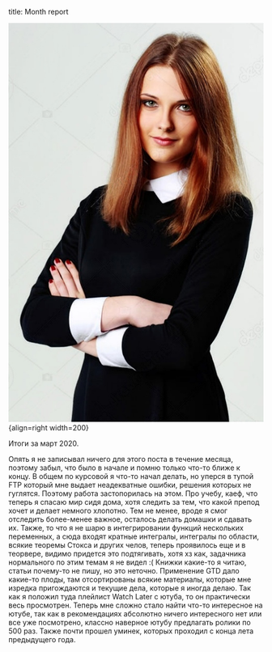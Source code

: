 title: Month report

![](/blog/static/img/n3ZcGp9T9cM.jpg){align=right width=200}

Итоги за март 2020.

Опять я не записывал ничего для этого поста в течение месяца, поэтому забыл, что было в начале и помню только что-то ближе к концу. В общем по курсовой я что-то начал делать, но уперся в тупой FTP который мне выдает неадекватные ошибки, решения которых не гуглятся. Поэтому работа застопорилась на этом. Про учебу, каеф, что теперь я спасаю мир сидя дома, хотя следить за тем, что какой препод хочет и делает немного хлопотно. Тем не менее, вроде я смог отследить более-менее важное, осталось делать домашки и сдавать их. Также, то что я не шарю в интегрировании функций нескольких переменных, а сюда входят кратные интегралы, интегралы по области, всякие теоремы Стокса и других челов, теперь проявилось еще и в теорвере, видимо придется это подтягивать, хотя хз как, задачника нормального по этим темам я не видел :( Книжки какие-то я читаю, статьи почему-то не пишу, но это неточно. Применение GTD дало какие-то плоды, там отсортированы всякие материалы, которые мне изредка пригождаются и текущие дела, которые я иногда делаю. Так как я положил туда плейлист Watch Later с ютуба, то он практически весь просмотрен. Теперь мне сложно стало найти что-то интересное на ютубе, так как в рекомендациях абсолютно ничего интересного нет или все уже посмотрено, классно наверное ютубу предлагать ролики по 500 раз. Также почти прошел уминек, которых проходил с конца лета предыдущего года.

